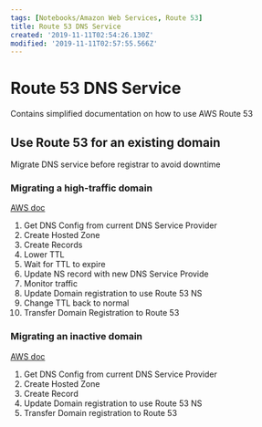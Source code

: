```yaml
---
tags: [Notebooks/Amazon Web Services, Route 53]
title: Route 53 DNS Service
created: '2019-11-11T02:54:26.130Z'
modified: '2019-11-11T02:57:55.566Z'
---
```


# Route 53 DNS Service
Contains simplified documentation on how to use AWS Route 53

## Use Route 53 for an existing domain
Migrate DNS service before registrar to avoid downtime

### Migrating a high-traffic domain
[AWS doc](https://docs.aws.amazon.com/Route53/latest/DeveloperGuide/migrate-dns-domain-in-use.html)

1. Get DNS Config from current DNS Service Provider
1. Create Hosted Zone
1. Create Records
1. Lower TTL
1. Wait for TTL to expire
1. Update NS record with new DNS Service Provide
1. Monitor traffic
1. Update Domain registration to use Route 53 NS
1. Change TTL back to normal
1. Transfer Domain Registration to Route 53

### Migrating an inactive domain
[AWS doc](https://docs.aws.amazon.com/Route53/latest/DeveloperGuide/migrate-dns-domain-inactive.html)

1. Get DNS Config from current DNS Service Provider
2. Create Hosted Zone
3. Create Record
4. Update Domain registration to use Route 53 NS
5. Transfer Domain registration to Route 53
